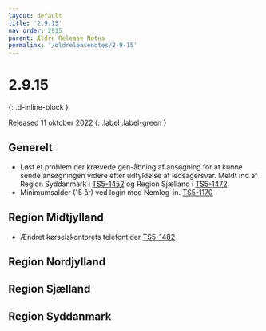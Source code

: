 ```yaml
---
layout: default
title: '2.9.15'
nav_order: 2915
parent: Ældre Release Notes
permalink: '/oldreleasenotes/2-9-15'
---
```


# 2.9.15
{: .d-inline-block }

Released 11 oktober 2022
{: .label .label-green }

## Generelt
- Løst et problem der krævede gen-åbning af ansøgning for at kunne sende ansøgningen videre efter udfyldelse af ledsagersvar. Meldt ind af Region Syddanmark i [TS5-1452](https://sd.trifork.com/browse/TS5-1452) og Region Sjælland i [TS5-1472](https://sd.trifork.com/browse/TS5-1472).
- Minimumsalder (15 år) ved login med Nemlog-in. [TS5-1170](https://sd.trifork.com/browse/TS5-1170)

## Region Midtjylland
- Ændret kørselskontorets telefontider [TS5-1482](https://sd.trifork.com/browse/TS5-1482)

## Region Nordjylland

## Region Sjælland

## Region Syddanmark
